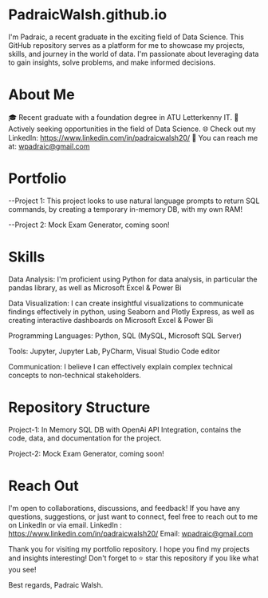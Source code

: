 # PadraicWalsh.github.io

I'm Padraic, a recent graduate in the exciting field of Data Science. This GitHub repository serves as a platform for me to showcase my projects, skills, and journey in the world of data. I'm passionate about leveraging data to gain insights, solve problems, and make informed decisions.

# About Me
🎓 Recent graduate with a foundation degree in ATU Letterkenny IT.
💼 Actively seeking opportunities in the field of Data Science.
🌐 Check out my LinkedIn: https://www.linkedin.com/in/padraicwalsh20/
📧 You can reach me at: wpadraic@gmail.com 

# Portfolio 
--Project 1: This project looks to use natural language prompts to return SQL commands, by creating a temporary in-memory DB, with my own RAM!

--Project 2: Mock Exam Generator, coming soon!

# Skills
Data Analysis: I'm proficient using Python for data analysis, in particular the pandas library, as well as Microsoft Excel & Power Bi

Data Visualization: I can create insightful visualizations to communicate findings effectively in python, using Seaborn and Plotly Express, as well as creating interactive dashboards on Microsoft Excel & Power Bi

Programming Languages: Python, SQL (MySQL, Microsoft SQL Server)

Tools: Jupyter, Jupyter Lab, PyCharm, Visual Studio Code editor

Communication: I believe I can effectively explain complex technical concepts to non-technical stakeholders.

# Repository Structure
Project-1: In Memory SQL DB with OpenAi API Integration, contains the code, data, and documentation for the project.

Project-2: Mock Exam Generator, coming soon!

# Reach Out
I'm open to collaborations, discussions, and feedback! If you have any questions, suggestions, or just want to connect, feel free to reach out to me on LinkedIn or via email. 
LinkedIn : https://www.linkedin.com/in/padraicwalsh20/
Email: wpadraic@gmail.com

Thank you for visiting my portfolio repository. I hope you find my projects and insights interesting! Don't forget to ⭐️ star this repository if you like what you see!

Best regards,
Padraic Walsh.
